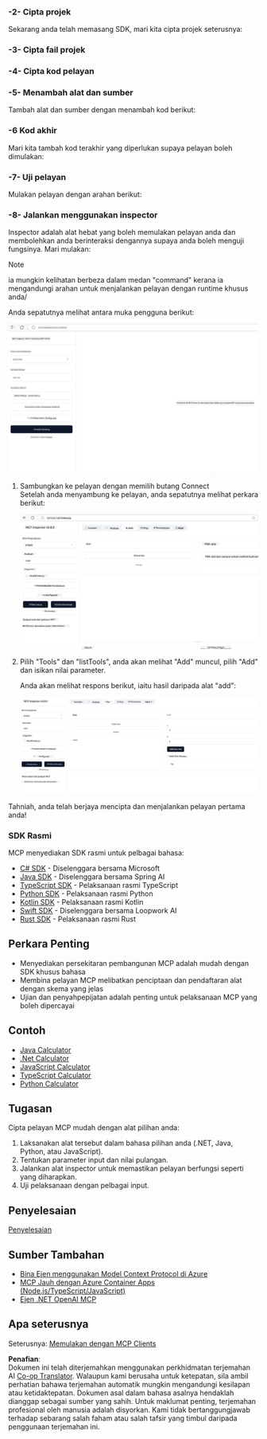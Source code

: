 <!--
CO_OP_TRANSLATOR_METADATA:
{
  "original_hash": "f01d4263fc6eec331615fef42429b720",
  "translation_date": "2025-06-18T18:24:42+00:00",
  "source_file": "03-GettingStarted/01-first-server/README.md",
  "language_code": "ms"
}
-->
### -2- Cipta projek

Sekarang anda telah memasang SDK, mari kita cipta projek seterusnya:

### -3- Cipta fail projek

### -4- Cipta kod pelayan

### -5- Menambah alat dan sumber

Tambah alat dan sumber dengan menambah kod berikut:

### -6 Kod akhir

Mari kita tambah kod terakhir yang diperlukan supaya pelayan boleh dimulakan:

### -7- Uji pelayan

Mulakan pelayan dengan arahan berikut:

### -8- Jalankan menggunakan inspector

Inspector adalah alat hebat yang boleh memulakan pelayan anda dan membolehkan anda berinteraksi dengannya supaya anda boleh menguji fungsinya. Mari mulakan:

> [!NOTE]
> ia mungkin kelihatan berbeza dalam medan "command" kerana ia mengandungi arahan untuk menjalankan pelayan dengan runtime khusus anda/

Anda sepatutnya melihat antara muka pengguna berikut:

![Connect](../../../../translated_images/connect.141db0b2bd05f096fb1dd91273771fd8b2469d6507656c3b0c9df4b3c5473929.ms.png)

1. Sambungkan ke pelayan dengan memilih butang Connect  
   Setelah anda menyambung ke pelayan, anda sepatutnya melihat perkara berikut:

   ![Connected](../../../../translated_images/connected.73d1e042c24075d386cacdd4ee7cd748c16364c277d814e646ff2f7b5eefde85.ms.png)

2. Pilih "Tools" dan "listTools", anda akan melihat "Add" muncul, pilih "Add" dan isikan nilai parameter.

   Anda akan melihat respons berikut, iaitu hasil daripada alat "add":

   ![Result of running add](../../../../translated_images/ran-tool.a5a6ee878c1369ec1e379b81053395252a441799dbf23416c36ddf288faf8249.ms.png)

Tahniah, anda telah berjaya mencipta dan menjalankan pelayan pertama anda!

### SDK Rasmi

MCP menyediakan SDK rasmi untuk pelbagai bahasa:

- [C# SDK](https://github.com/modelcontextprotocol/csharp-sdk) - Diselenggara bersama Microsoft  
- [Java SDK](https://github.com/modelcontextprotocol/java-sdk) - Diselenggara bersama Spring AI  
- [TypeScript SDK](https://github.com/modelcontextprotocol/typescript-sdk) - Pelaksanaan rasmi TypeScript  
- [Python SDK](https://github.com/modelcontextprotocol/python-sdk) - Pelaksanaan rasmi Python  
- [Kotlin SDK](https://github.com/modelcontextprotocol/kotlin-sdk) - Pelaksanaan rasmi Kotlin  
- [Swift SDK](https://github.com/modelcontextprotocol/swift-sdk) - Diselenggara bersama Loopwork AI  
- [Rust SDK](https://github.com/modelcontextprotocol/rust-sdk) - Pelaksanaan rasmi Rust  

## Perkara Penting

- Menyediakan persekitaran pembangunan MCP adalah mudah dengan SDK khusus bahasa  
- Membina pelayan MCP melibatkan penciptaan dan pendaftaran alat dengan skema yang jelas  
- Ujian dan penyahpepijatan adalah penting untuk pelaksanaan MCP yang boleh dipercayai  

## Contoh

- [Java Calculator](../samples/java/calculator/README.md)  
- [.Net Calculator](../../../../03-GettingStarted/samples/csharp)  
- [JavaScript Calculator](../samples/javascript/README.md)  
- [TypeScript Calculator](../samples/typescript/README.md)  
- [Python Calculator](../../../../03-GettingStarted/samples/python)  

## Tugasan

Cipta pelayan MCP mudah dengan alat pilihan anda:

1. Laksanakan alat tersebut dalam bahasa pilihan anda (.NET, Java, Python, atau JavaScript).  
2. Tentukan parameter input dan nilai pulangan.  
3. Jalankan alat inspector untuk memastikan pelayan berfungsi seperti yang diharapkan.  
4. Uji pelaksanaan dengan pelbagai input.  

## Penyelesaian

[Penyelesaian](./solution/README.md)

## Sumber Tambahan

- [Bina Ejen menggunakan Model Context Protocol di Azure](https://learn.microsoft.com/azure/developer/ai/intro-agents-mcp)  
- [MCP Jauh dengan Azure Container Apps (Node.js/TypeScript/JavaScript)](https://learn.microsoft.com/samples/azure-samples/mcp-container-ts/mcp-container-ts/)  
- [Ejen .NET OpenAI MCP](https://learn.microsoft.com/samples/azure-samples/openai-mcp-agent-dotnet/openai-mcp-agent-dotnet/)  

## Apa seterusnya

Seterusnya: [Memulakan dengan MCP Clients](/03-GettingStarted/02-client/README.md)

**Penafian**:  
Dokumen ini telah diterjemahkan menggunakan perkhidmatan terjemahan AI [Co-op Translator](https://github.com/Azure/co-op-translator). Walaupun kami berusaha untuk ketepatan, sila ambil perhatian bahawa terjemahan automatik mungkin mengandungi kesilapan atau ketidaktepatan. Dokumen asal dalam bahasa asalnya hendaklah dianggap sebagai sumber yang sahih. Untuk maklumat penting, terjemahan profesional oleh manusia adalah disyorkan. Kami tidak bertanggungjawab terhadap sebarang salah faham atau salah tafsir yang timbul daripada penggunaan terjemahan ini.